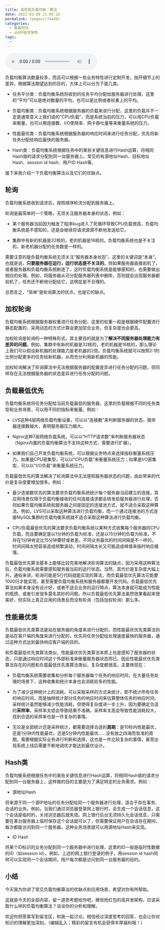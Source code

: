 ```yaml
---
title: 高性能负载均衡：算法
date: 2022-03-09 21:05:22
permalink: /pages/c74add/
categories:
  - 极客时间
  - 从0开始学架构
tags:
  - 
---
```

<audio title="21.高性能负载均衡：算法" src="https://static001.geekbang.org/resource/audio/1b/30/1b85f493f0ba14ec86ada0982db41230.mp3" controls="controls"></audio> 
<p>负载均衡算法数量较多，而且可以根据一些业务特性进行定制开发，抛开细节上的差异，根据算法期望达到的目的，大体上可以分为下面几类。</p>
<ul>
<li><p>任务平分类：负载均衡系统将收到的任务平均分配给服务器进行处理，这里的“平均”可以是绝对数量的平均，也可以是比例或者权重上的平均。</p>
</li>
<li><p>负载均衡类：负载均衡系统根据服务器的负载来进行分配，这里的负载并不一定是通常意义上我们说的“CPU负载”，而是系统当前的压力，可以用CPU负载来衡量，也可以用连接数、I/O使用率、网卡吞吐量等来衡量系统的压力。</p>
</li>
<li><p>性能最优类：负载均衡系统根据服务器的响应时间来进行任务分配，优先将新任务分配给响应最快的服务器。</p>
</li>
<li><p>Hash类：负载均衡系统根据任务中的某些关键信息进行Hash运算，将相同Hash值的请求分配到同一台服务器上。常见的有源地址Hash、目标地址Hash、session id hash、用户ID Hash等。</p>
</li>
</ul>
<p>接下来我介绍一下<span class="orange">负载均衡算法以及它们的优缺点。</span></p>
<h2 id="-">轮询</h2>
<p>负载均衡系统收到请求后，按照顺序轮流分配到服务器上。</p>
<p>轮询是最简单的一个策略，无须关注服务器本身的状态，例如：</p>
<!-- [[[read_end]]] -->
<ul>
<li><p>某个服务器当前因为触发了程序bug进入了死循环导致CPU负载很高，负载均衡系统是不感知的，还是会继续将请求源源不断地发送给它。</p>
</li>
<li><p>集群中有新的机器是32核的，老的机器是16核的，负载均衡系统也是不关注的，新老机器分配的任务数是一样的。</p>
</li>
</ul>
<p>需要注意的是负载均衡系统无须关注“服务器本身状态”，这里的关键词是“本身”。也就是说，<strong>只要服务器在运行，运行状态是不关注的</strong>。但如果服务器直接宕机了，或者服务器和负载均衡系统断连了，这时负载均衡系统是能够感知的，也需要做出相应的处理。例如，将服务器从可分配服务器列表中删除，否则就会出现服务器都宕机了，任务还不断地分配给它，这明显是不合理的。</p>
<p>总而言之，“简单”是轮询算法的优点，也是它的缺点。</p>
<h2 id="-">加权轮询</h2>
<p>负载均衡系统根据服务器权重进行任务分配，这里的权重一般是根据硬件配置进行静态配置的，采用动态的方式计算会更加契合业务，但复杂度也会更高。</p>
<p>加权轮询是轮询的一种特殊形式，其主要目的就是为了<strong>解决不同服务器处理能力有差异的问题</strong>。例如，集群中有新的机器是32核的，老的机器是16核的，那么理论上我们可以假设新机器的处理能力是老机器的2倍，负载均衡系统就可以按照2:1的比例分配更多的任务给新机器，从而充分利用新机器的性能。</p>
<p>加权轮询解决了轮询算法中无法根据服务器的配置差异进行任务分配的问题，但同样存在无法根据服务器的状态差异进行任务分配的问题。</p>
<h2 id="-">负载最低优先</h2>
<p>负载均衡系统将任务分配给当前负载最低的服务器，这里的负载根据不同的任务类型和业务场景，可以用不同的指标来衡量。例如：</p>
<ul>
<li><p>LVS这种4层网络负载均衡设备，可以以“连接数”来判断服务器的状态，服务器连接数越大，表明服务器压力越大。</p>
</li>
<li><p>Nginx这种7层网络负载系统，可以以“HTTP请求数”来判断服务器状态（Nginx内置的负载均衡算法不支持这种方式，需要进行扩展）。</p>
</li>
<li><p>如果我们自己开发负载均衡系统，可以根据业务特点来选择指标衡量系统压力。如果是CPU密集型，可以以“CPU负载”来衡量系统压力；如果是I/O密集型，可以以“I/O负载”来衡量系统压力。</p>
</li>
</ul>
<p>负载最低优先的算法解决了轮询算法中无法感知服务器状态的问题，由此带来的代价是复杂度要增加很多。例如：</p>
<ul>
<li><p>最少连接数优先的算法要求负载均衡系统统计每个服务器当前建立的连接，其应用场景仅限于负载均衡接收的任何连接请求都会转发给服务器进行处理，否则如果负载均衡系统和服务器之间是固定的连接池方式，就不适合采取这种算法。例如，LVS可以采取这种算法进行负载均衡，而一个通过连接池的方式连接MySQL集群的负载均衡系统就不适合采取这种算法进行负载均衡。</p>
</li>
<li><p>CPU负载最低优先的算法要求负载均衡系统以某种方式收集每个服务器的CPU负载，而且要确定是以1分钟的负载为标准，还是以15分钟的负载为标准，不存在1分钟肯定比15分钟要好或者差。不同业务最优的时间间隔是不一样的，时间间隔太短容易造成频繁波动，时间间隔太长又可能造成峰值来临时响应缓慢。</p>
</li>
</ul>
<p>负载最低优先算法基本上能够比较完美地解决轮询算法的缺点，因为采用这种算法后，负载均衡系统需要感知服务器当前的运行状态。当然，其代价是复杂度大幅上升。通俗来讲，轮询可能是5行代码就能实现的算法，而负载最低优先算法可能要1000行才能实现，甚至需要负载均衡系统和服务器都要开发代码。负载最低优先算法如果本身没有设计好，或者不适合业务的运行特点，算法本身就可能成为性能的瓶颈，或者引发很多莫名其妙的问题。所以负载最低优先算法虽然效果看起来很美好，但实际上真正应用的场景反而没有轮询（包括加权轮询）那么多。</p>
<h2 id="-">性能最优类</h2>
<p>负载最低优先类算法是站在服务器的角度来进行分配的，而性能最优优先类算法则是站在客户端的角度来进行分配的，优先将任务分配给处理速度最快的服务器，通过这种方式达到最快响应客户端的目的。</p>
<p>和负载最低优先类算法类似，性能最优优先类算法本质上也是感知了服务器的状态，只是通过响应时间这个外部标准来衡量服务器状态而已。因此性能最优优先类算法存在的问题和负载最低优先类算法类似，复杂度都很高，主要体现在：</p>
<ul>
<li><p>负载均衡系统需要收集和分析每个服务器每个任务的响应时间，在大量任务处理的场景下，这种收集和统计本身也会消耗较多的性能。</p>
</li>
<li><p>为了减少这种统计上的消耗，可以采取采样的方式来统计，即不统计所有任务的响应时间，而是抽样统计部分任务的响应时间来估算整体任务的响应时间。采样统计虽然能够减少性能消耗，但使得复杂度进一步上升，因为要确定合适的<strong>采样率</strong>，采样率太低会导致结果不准确，采样率太高会导致性能消耗较大，找到合适的采样率也是一件复杂的事情。</p>
</li>
<li><p>无论是全部统计还是采样统计，都需要选择合适的<strong>周期</strong>：是10秒内性能最优，还是1分钟内性能最优，还是5分钟内性能最优……没有放之四海而皆准的周期，需要根据实际业务进行判断和选择，这也是一件比较复杂的事情，甚至出现系统上线后需要不断地调优才能达到最优设计。</p>
</li>
</ul>
<h2 id="hash-">Hash类</h2>
<p>负载均衡系统根据任务中的某些关键信息进行Hash运算，将相同Hash值的请求分配到同一台服务器上，这样做的目的主要是为了满足特定的业务需求。例如：</p>
<ul>
<li>源地址Hash</li>
</ul>
<p>将来源于同一个源IP地址的任务分配给同一个服务器进行处理，适合于存在事务、会话的业务。例如，当我们通过浏览器登录网上银行时，会生成一个会话信息，这个会话是临时的，关闭浏览器后就失效。网上银行后台无须持久化会话信息，只需要在某台服务器上临时保存这个会话就可以了，但需要保证用户在会话存在期间，每次都能访问到同一个服务器，这种业务场景就可以用源地址Hash来实现。</p>
<ul>
<li>ID Hash</li>
</ul>
<p>将某个ID标识的业务分配到同一个服务器中进行处理，这里的ID一般是临时性数据的ID（如session id）。例如，上述的网上银行登录的例子，用session id hash同样可以实现同一个会话期间，用户每次都是访问到同一台服务器的目的。</p>
<h2 id="-">小结</h2>
<p>今天我为你讲了常见负载均衡算法的优缺点和应用场景，希望对你有所帮助。 </p>
<p>这就是今天的全部内容，留一道思考题给你吧，微信抢红包的高并发架构，应该采取什么样的负载均衡算法？谈谈你的分析和理解。</p>
<p>欢迎你把答案写到留言区，和我一起讨论。相信经过深度思考的回答，也会让你对知识的理解更加深刻。（编辑乱入：精彩的留言有机会获得丰厚福利哦！）</p>
<p></p>
